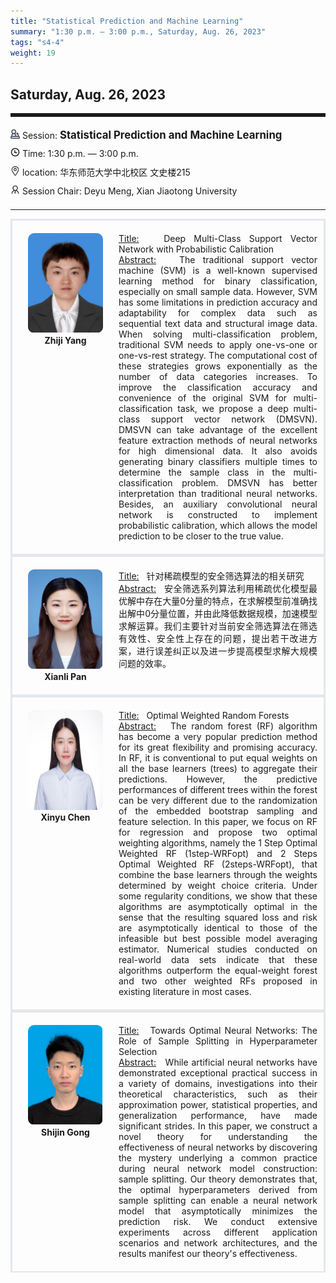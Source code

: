 ```yaml
---
title: "Statistical Prediction and Machine Learning"
summary: "1:30 p.m. — 3:00 p.m., Saturday, Aug. 26, 2023"
tags: "s4-4"
weight: 19
---
```


Saturday, Aug. 26, 2023
------


<hr style="border: 0; border-top: 5px solid;">

<div class="tip">
    <img class="icon" src="/icon/yanjiang.png" />
    Session: <span class="font-bold" style="font-size:120%">Statistical Prediction and Machine Learning</span>
</div>

<div class="tip">
    <img class="icon" src="/icon/shizhong.png" />
    Time: 1:30 p.m. — 3:00 p.m.
</div>
<div class="tip">
    <img class="icon" src="/icon/didian.png" />
    location: 华东师范大学中北校区 文史楼215
</div>


<div class="tip">
    <img class="icon" src="/icon/lingdao.png" />
    Session Chair: Deyu Meng, Xian Jiaotong University
</div>


________________________________________

<div class="row">
    <div class="left">
        <img src="/images/zhiji.png" class="avatar" />
        <div class="font-small font-bold">
            <a>
                Zhiji Yang
            </a>
        </div>
    </div>
    <div class="right">
        <div class="font-small">
            <u>Title:</u> &nbsp;
            Deep Multi-Class Support Vector Network with Probabilistic Calibration
        </div>
        <div class="content font-small">
            <u>Abstract:</u> &nbsp;
            The traditional support vector machine (SVM) is a well-known supervised learning method for binary classification, especially on small sample data. However, SVM has some limitations in prediction accuracy and adaptability for complex data such as sequential text data and structural image data. When solving multi-classification problem, traditional SVM needs to apply one-vs-one or one-vs-rest strategy. The computational cost of these strategies grows exponentially as the number of data categories increases. To improve the classification accuracy and convenience of the original SVM for multi-classification task, we propose a deep multi-class support vector network (DMSVN). DMSVN can take advantage of the excellent feature extraction methods of neural networks for high dimensional data. It also avoids generating binary classifiers multiple times to determine the sample class in the multi-classification problem. DMSVN has better interpretation than traditional neural networks. Besides, an auxiliary convolutional neural network is constructed to implement probabilistic calibration, which allows the model prediction to be closer to the true value.
        </div>
    </div>
</div>

<div class="row">
    <div class="left">
        <img src="/images/xianli.png" class="avatar" />
        <div class="font-small font-bold">
            <a>
                Xianli Pan
            </a>
        </div>
    </div>
    <div class="right">
        <div class="font-small">
            <u>Title:</u> &nbsp;
            针对稀疏模型的安全筛选算法的相关研究
        </div>
        <div class="content font-small">
            <u>Abstract:</u> &nbsp;
            安全筛选系列算法利用稀疏优化模型最优解中存在大量0分量的特点，在求解模型前准确找出解中0分量位置，并由此降低数据规模，加速模型求解运算。我们主要针对当前安全筛选算法在筛选有效性、安全性上存在的问题，提出若干改进方案，进行误差纠正以及进一步提高模型求解大规模问题的效率。
        </div>
    </div>
</div>

<div class="row">
    <div class="left">
        <img src="/images/xinyu.png" class="avatar" />
        <div class="font-small font-bold">
            <a>
                Xinyu Chen
            </a>
        </div>
    </div>
    <div class="right">
        <div class="font-small">
            <u>Title:</u> &nbsp;
            Optimal Weighted Random Forests
        </div>
        <div class="content font-small">
            <u>Abstract:</u> &nbsp;
            The random forest (RF) algorithm has become a very popular prediction method for its great flexibility and promising accuracy. In RF, it is conventional to put equal weights on all the base learners (trees) to aggregate their predictions. However, the predictive performances of different trees within the forest can be very different due to the randomization of the embedded bootstrap sampling and feature selection. In this paper, we focus on RF for regression and propose two optimal weighting algorithms, namely the 1 Step Optimal Weighted RF (1step-WRFopt) and 2 Steps Optimal Weighted RF (2steps-WRFopt), that combine the base learners through the weights determined by weight choice criteria. Under some regularity conditions, we show that these algorithms are asymptotically optimal in the sense that the resulting squared loss and risk are asymptotically identical to those of the infeasible but best possible model averaging estimator. Numerical studies conducted on real-world data sets indicate that these algorithms outperform the equal-weight forest and two other weighted RFs proposed in existing literature in most cases.
        </div>
    </div>
</div>

<div class="row">
    <div class="left">
        <img src="/images/shijin.png" class="avatar" />
        <div class="font-small font-bold">
            <a>
                Shijin Gong
            </a>
        </div>
    </div>
    <div class="right">
        <div class="font-small">
            <u>Title:</u> &nbsp;
           Towards Optimal Neural Networks: The Role of Sample Splitting in Hyperparameter Selection
        </div>
        <div class="content font-small">
            <u>Abstract:</u> &nbsp;
            While artificial neural networks have demonstrated exceptional practical success in a variety of domains, investigations into their theoretical characteristics, such as their approximation power, statistical properties, and generalization performance, have made significant strides. In this paper, we construct a novel theory for understanding the effectiveness of neural networks by discovering the mystery underlying a common practice during neural network model construction: sample splitting. Our theory demonstrates that, the optimal hyperparameters derived from sample splitting can enable a neural network model that asymptotically minimizes the prediction risk. We conduct extensive experiments across different application scenarios and network architectures, and the results manifest our theory's effectiveness.
        </div>
    </div>
</div>

<style>

.tip {
    height: 30px;
    line-height: 30px;
}

.icon {
    width: 15px;
}

.row {
    padding: 10px; 
    height: auto; 
    border-bottom-width: 2px; 
    border-style: solid; 
    border-color: #E4E7ED; 
    padding-bottom: 20px; 
    padding-top: 20px;
    display: flex; 
    text-align: justify;
}

.left {
    min-width: 150px !important;
    text-align: center;
}

.avatar {
    width: 120px;
    height: 160px;
    max-width: 100%;
    border-radius: 10px;
}

.right {
    margin-left: 10px; 
    max-width: 80%;
}


.font-small {
    /* font-size: 16px; */
}

.font-bold {
    font-weight: bold;
}
</style>
